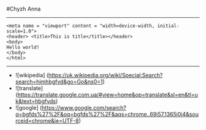 #Chyzh Anna
***
```<html>
<meta name = "viewport" content = "width=device-width, initial-scale=1.0">
<header> <title>This is title</title></header>
<body>
Hello world!
</body>
</html>
```
***
* ![wikipedia] (https://uk.wikipedia.org/wiki/Special:Search?search=hjmhbgfvd&go=Go&ns0=1)
* ![translate] (https://translate.google.com.ua/#view=home&op=translate&sl=en&tl=uk&text=hbgfvds)
* ![google] (https://www.google.com/search?q=bgfds%27%2F&oq=bgfds%27%2F&aqs=chrome..69i57.1365j0j4&sourceid=chrome&ie=UTF-8)